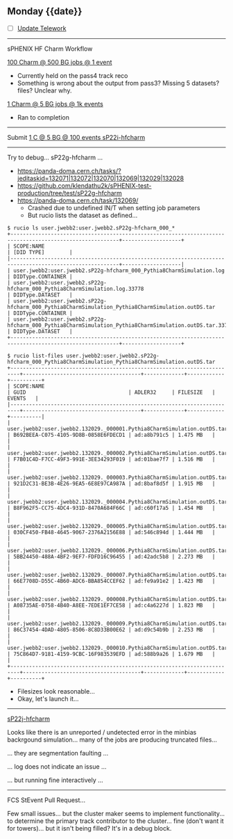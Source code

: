 ## Monday {{date}}

- [ ] [Update Telework](https://docs.google.com/spreadsheets/d/16AZZBiKL1s6eGgH2KFiJPnD8-TjRsC0HYy4Qdmbr358/edit#gid=0)


------------------------------------

sPHENIX HF Charm Workflow

[100 Charm @ 500 BG jobs @ 1 event](https://panda-doma.cern.ch/tasks/?jeditaskid=132086|132039|132038|132083|132084|132085)
- Currently held on the pass4 track reco
- Something is wrong about the output from pass3?  Missing 5 datasets?  files?  Unclear why.

[1 Charm @ 5 BG jobs @ 1k events](https://panda-doma.cern.ch/tasks/?jeditaskid=132035|132036|132034|132019|132018|132082|132037)
- Ran to completion

---

Submit 
[1 C @ 5 BG @ 100 events sP22i-hfcharm](https://panda-doma.cern.ch/tasks/?taskname=user.jwebb2.sP22i-hfcharm_*)


---

Try to debug... sP22g-hfcharm ...
- https://panda-doma.cern.ch/tasks/?jeditaskid=132071|132072|132070|132069|132029|132028
- https://github.com/klendathu2k/sPHENIX-test-production/tree/test/sP22g-hfcharm
- https://panda-doma.cern.ch/task/132069/
	- Crashed due to undefined IN/T when setting job parameters
	- But rucio lists the dataset as defined...
```
$ rucio ls user.jwebb2:user.jwebb2.sP22g-hfcharm_000_*
+---------------------------------------------------------------------------------------------------------+-------------------+
| SCOPE:NAME                                                                                              | [DID TYPE]        |
|---------------------------------------------------------------------------------------------------------+-------------------|
| user.jwebb2:user.jwebb2.sP22g-hfcharm_000_Pythia8CharmSimulation.log                                    | DIDType.CONTAINER |
| user.jwebb2:user.jwebb2.sP22g-hfcharm_000_Pythia8CharmSimulation.log.33778                              | DIDType.DATASET   |
| user.jwebb2:user.jwebb2.sP22g-hfcharm_000_Pythia8CharmSimulation_Pythia8CharmSimulation.outDS.tar       | DIDType.CONTAINER |
| user.jwebb2:user.jwebb2.sP22g-hfcharm_000_Pythia8CharmSimulation_Pythia8CharmSimulation.outDS.tar.33776 | DIDType.DATASET   |
+---------------------------------------------------------------------------------------------------------+-------------------+

$ rucio list-files user.jwebb2:user.jwebb2.sP22g-hfcharm_000_Pythia8CharmSimulation_Pythia8CharmSimulation.outDS.tar
+-------------------------------------------------------------------------+--------------------------------------+-------------+------------+----------+
| SCOPE:NAME                                                              | GUID                                 | ADLER32     | FILESIZE   | EVENTS   |
|-------------------------------------------------------------------------+--------------------------------------+-------------+------------+----------|
| user.jwebb2:user.jwebb2.132029._000001.Pythia8CharmSimulation.outDS.tar | B692BEEA-C075-4105-9D8B-0858E6FDECD1 | ad:a8b791c5 | 1.475 MB   |          |
| user.jwebb2:user.jwebb2.132029._000002.Pythia8CharmSimulation.outDS.tar | F7B01C4D-F7CC-49F3-991E-3EE34293F019 | ad:01bae7f7 | 1.516 MB   |          |
| user.jwebb2:user.jwebb2.132029._000003.Pythia8CharmSimulation.outDS.tar | 921D2C31-BE3B-4E26-9EA5-6E8E97CA987A | ad:8baf8d5f | 1.915 MB   |          |
| user.jwebb2:user.jwebb2.132029._000004.Pythia8CharmSimulation.outDS.tar | B8F962F5-CC75-4DC4-931D-8470A684F66C | ad:c60f17a5 | 1.454 MB   |          |
| user.jwebb2:user.jwebb2.132029._000005.Pythia8CharmSimulation.outDS.tar | 030CF450-FB48-4645-9067-2376A2156E88 | ad:546c894d | 1.444 MB   |          |
| user.jwebb2:user.jwebb2.132029._000006.Pythia8CharmSimulation.outDS.tar | 5BB24450-488A-4BF2-9EF7-FDFD16C96455 | ad:42adc5b8 | 2.273 MB   |          |
| user.jwebb2:user.jwebb2.132029._000007.Pythia8CharmSimulation.outDS.tar | 66E7708D-D55C-4B60-ADC6-BBA854CCEF62 | ad:fe9a91e2 | 1.423 MB   |          |
| user.jwebb2:user.jwebb2.132029._000008.Pythia8CharmSimulation.outDS.tar | A08735AE-0758-4B40-A8EE-7EDE1EF7CE58 | ad:c4a6227d | 1.823 MB   |          |
| user.jwebb2:user.jwebb2.132029._000009.Pythia8CharmSimulation.outDS.tar | 86C37454-4DAD-4805-8506-8C8D33B00E62 | ad:d9c54b9b | 2.253 MB   |          |
| user.jwebb2:user.jwebb2.132029._000010.Pythia8CharmSimulation.outDS.tar | 75C864D7-9181-4159-9CBC-16F983539EFD | ad:588b9a26 | 1.679 MB   |          |
+-------------------------------------------------------------------------+--------------------------------------+-------------+------------+----------+

```
- Filesizes look reasonable...
- Okay, let's launch it...

----

[sP22j-hfcharm](https://panda-doma.cern.ch/tasks/?taskname=user.jwebb2.sP22j-hfcharm_*)

Looks like there is an unreported / undetected error in the minbias backrgound simulation... many of the jobs are producing truncated files...

... they are segmentation faulting ...

... log does not indicate an issue ...

... but running fine interactively ...

-----

FCS StEvent Pull Request...

Few small issues... but the cluster maker seems to implement functionality... to determine the primary track contributor to the cluster... fine (don't want it for towers)... but it isn't being filled?  It's in a debug block.



